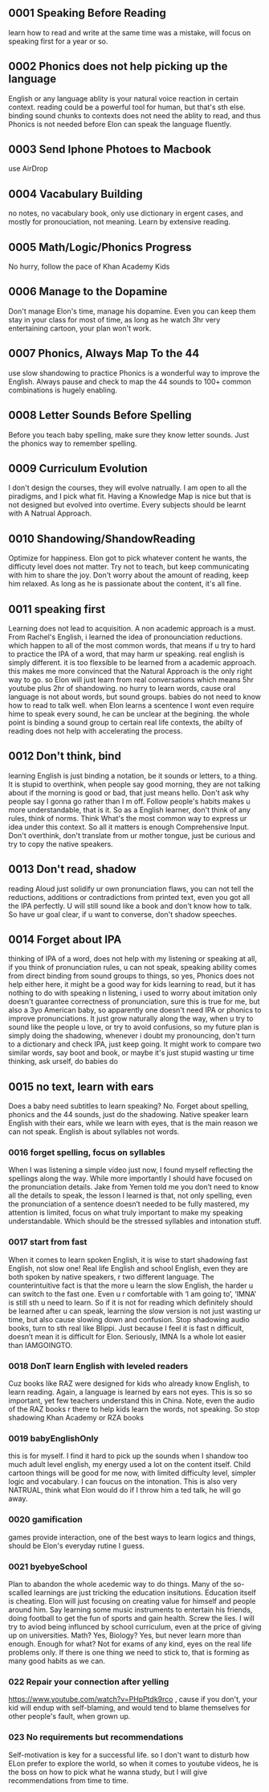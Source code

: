 ## 0001 Speaking Before Reading
learn how to read and write at the same time was a mistake, will focus on speaking first for a year or so.

## 0002 Phonics does not help picking up the language
English or any language ablity is your natural voice reaction in certain context. reading could be a powerful tool for human, but that's sth else. binding sound chunks to contexts does not need the ablity to read, and thus Phonics is not needed before Elon can speak the language fluently.

## 0003 Send Iphone Photoes to Macbook
use AirDrop

## 0004 Vacabulary Building
no notes, no vacabulary book, only use dictionary in ergent cases, and mostly for pronouciation, not meaning. Learn by extensive reading.

## 0005 Math/Logic/Phonics Progress
No hurry, follow the pace of Khan Academy Kids

## 0006  Manage to the Dopamine
Don't manage Elon's time, manage his dopamine. Even you can keep them stay in your class for most of time, as long as he watch 3hr very entertaining cartoon, your plan won't work.

## 0007 Phonics, Always Map To the 44
use slow shandowing to practice Phonics is a wonderful way to improve the English. Always pause and check to map the 44 sounds to 100+ common combinations is hugely enabling.

## 0008 Letter Sounds Before Spelling
Before you teach baby spelling, make sure they know letter sounds. Just the phonics way to remember spelling.

## 0009 Curriculum Evolution
I don't design the courses, they will evolve natrually. I am open to all the piradigms, and I pick what fit. Having a Knowledge Map is nice but that is not designed but evolved into overtime. Every subjects should be learnt with A Natrual Approach.

## 0010 Shandowing/ShandowReading
Optimize for happiness. Elon got to pick whatever content he wants, the difficuty level does not matter. Try not to teach, but keep communicating with him to share the joy. Don't worry about the amount of reading, keep him relaxed. As long as he is passionate about the content, it's all fine.

## 0011 speaking first
Learning does not lead to acquisition. A non academic approach is a must. From Rachel's English, i learned the idea of pronounciation reductions. which happen to all of the most common words, that means if u try to hard to practice the IPA of a word, that may harm ur speaking. real english is simply different. it is too flexsible to be learned from a academic approach. this makes me more convinced that the Natural Approach is the only right way to go. so Elon will just learn from real conversations which means 5hr youtube plus 2hr of shandowing. no hurry to learn words, cause oral language is not about words, but sound groups. babies do not need to know how to read to talk well. when Elon learns a scentence I wont even require hime to speak every sound, he can be unclear at the begining. the whole point is binding a sound group to certain real life contexts, the abilty of reading does not help with accelerating the process. 


## 0012 Don't think, bind
learning English is just binding a notation, be it sounds or letters, to a thing. It is stupid to overthink, when people say good morning, they are not talking about if the morning is good or bad, that just means hello. Don't ask why people say I gonna go rather than I m off. Follow people's habits makes u more understandable, that is it. So as a English learner, don't think of any rules, think of norms. Think What's the most common way to express ur idea under this context. So all it matters is enough Comprehensive Input. Don't overthink, don't translate from ur mother tongue, just be curious and try to copy the native speakers.

## 0013 Don't read, shadow 
reading Aloud just solidify ur own pronunciation flaws, you can not tell the reductions, additions or contradictions from printed text, even you got all the IPA perfectly. U will still sound like a book and don't know how to talk. So have ur goal clear, if u want to converse, don't shadow speeches.

## 0014 Forget about IPA
thinking of IPA of a word, does not help with my listening or speaking at all, if you think of pronunciation rules, u can not speak, speaking ability comes from direct binding from sound groups to things, so yes, Phonics does not help either here, it might be a good way for kids learning to read, but it has nothing to do with speaking n listening, i used to worry about imitation only doesn't guarantee correctness of pronunciation, sure this is true for me, but also a 3yo American baby, so apparently one doesn't need IPA or phonics to improve pronunciations. It just grow naturally along the way, when u try to sound like the people u love, or try to avoid confusions, so my future plan is simply doing the shadowing, whenever i doubt my pronouncing, don't turn to a dictionary and check IPA, just keep going. It might work to compare two similar words, say boot and book, or maybe it's just stupid wasting ur time thinking, ask urself, do babies do 

## 0015 no text, learn with ears
Does a baby need subtitles to learn speaking? No. Forget about spelling, phonics and the 44 sounds, just do the shadowing. Native speaker learn English with their ears, while we learn with eyes, that is the main reason we can not speak. English is about syllables not words.

### 0016 forget spelling, focus on syllables
When I was listening a simple video just now, I found myself reflecting the spellings along the way. While more importantly I should have focused on the pronunciation details.  Jake from Yemen told me you don’t need to know all the details to speak, the lesson I learned is that, not only spelling, even the pronunciation of a sentence doesn’t needed to be fully mastered, my attention is limited, focus on what truly important to make my speaking understandable. Which should be the stressed syllables and intonation stuff.

### 0017 start from fast

When it comes to learn spoken English, it is wise to start shadowing fast English, not slow one! Real life English and school English, even they are both spoken by native speakers, r two different language. The counterintuitive fact is that the more u learn the slow English, the harder u can switch to the fast one. Even u r comfortable with ‘I am going to’,  ‘IMNA’ is still sth u need to learn. So if it is not for reading which definitely should be learned after u can speak, learning the slow version is not just wasting ur time, but also cause slowing down and confusion. Stop shadowing audio books, turn to sth real like Blippi. Just because I feel it is fast n difficult, doesn’t mean it is difficult for Elon. Seriously, IMNA Is a whole lot easier than IAMGOINGTO.

### 0018 DonT learn English with leveled readers
Cuz books like RAZ were designed for kids who already know English, to learn reading. Again, a language is learned by ears not eyes. This is so so important, yet few teachers understand this in China. Note, even the audio of the RAZ books r there to help kids learn the words, not speaking. So stop shadowing Khan Academy or RZA books

### 0019 babyEnglishOnly
this is for myself. I find it hard to pick up the sounds when I shandow too much adult level english, my energy used a lot on the content itself. Child cartoon things will be good for me now, with limited difficulty level, simpler logic and vocabulary. I can foucus on the intonation. This is also very NATRUAL, think what Elon would do if I throw him a ted talk, he will go away.

### 0020 gamification
games provide interaction, one of the best ways to learn logics and things, should be Elon's everyday rutine I guess.

### 0021 byebyeSchool
Plan to abandon the whole acedemic way to do things. Many of the so-scalled learnings are just tricking the education insitutions. Education itself is cheating. Elon will just focusing on creating value for himself and people around him. Say learning some music instruments to entertain his friends, doing football to get the fun of sports and gain health. Screw the lies. I will try to aviod being influnced by school curriculum, even at the price of giving up on universities. Math? Yes, Biology? Yes, but never learn more than enough. Enough for what? Not for exams of any kind, eyes on the real life problems only. If there is one thing we need to stick to, that is forming as many good habits as we can. 
### 022 Repair your connection after yelling
https://www.youtube.com/watch?v=PHpPtdk9rco , cause if you don't, your kid will endup with self-blaming, and would tend to blame themselves for other people's fault, when grown up.

### 023 No requirements but recommendations
Self-motivation is key for a successful life. so I don't want to disturb how ELon prefer to explore the world, so when it comes to youtube videos, he is the boss on how to pick what he wanna study, but I will give recommendations from time to time.
